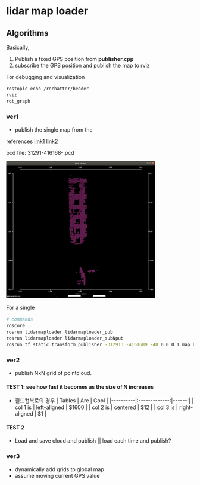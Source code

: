 # lidar map loader

## Algorithms
Basically,
1. Publish a fixed GPS position from **publisher.cpp**
2. subscribe the GPS position and publish the map to rviz

For debugging and visualization
```sh
rostopic echo /rechatter/header
rviz
rqt_graph
```
### ver1
* publish the single map from the

references
[link1](http://wiki.ros.org/pcl_ros)
[link2](https://github.com/ros-perception/perception_pcl/blob/melodic-devel/pcl_ros/tools/pcd_to_pointcloud.cpp)

pcd file: 31291-416168-.pcd

<img src="/images/ver1.png" alt="pcd" width="400"/>

For a single
```sh
# commands
roscore
rosrun lidarmaploader lidarmaploader_pub
rosrun lidarmaploader lidarmaploader_subNpub
rosrun tf static_transform_publisher -312913 -4161689 -40 0 0 0 1 map base_link 10
```
### ver2
* publish NxN grid of pointcloud.

#### TEST 1: see how fast it becomes as the size of N increases
* 월드컵북로의 경우
| Tables   |      Are      |  Cool |
|----------|:-------------:|------:|
| col 1 is |  left-aligned | $1600 |
| col 2 is |    centered   |   $12 |
| col 3 is | right-aligned |    $1 |
#### TEST 2
* Load and save cloud and publish || load each time and publish?



### ver3
* dynamically add grids to global map
* assume moving current GPS value
